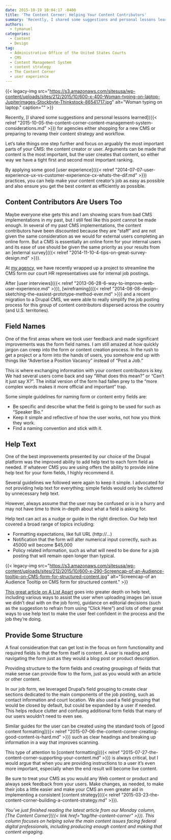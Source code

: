 ```yaml
---
date: 2015-10-19 10:04:17 -0400
title: 'The Content Corner: Helping Your Content Contributors'
summary: 'Recently, I shared some suggestions and personal lessons learned for agencies either shopping for a new CMS or preparing to revamp their content strategy and workflow. Let&rsquo;s take things one step further and focus on arguably the most important parts of your CMS: the content creator or user. Arguments can be made that content is the most'
authors:
  - tymanuel
categories:
  - Content
  - Design
tag:
  - Administrative Office of the United States Courts
  - CMS
  - Content Management System
  - content strategy
  - The Content Corner
  - user experience
---
```


{{< legacy-img src="https://s3.amazonaws.com/sitesusa/wp-content/uploads/sites/212/2015/10/600-x-400-Woman-typing-on-laptop-Jupiterimages-Stockbyte-Thinkstock-86541717.jpg" alt="Woman typing on laptop." caption="" >}} 

Recently, [I shared some suggestions and personal lessons learned]({{< relref "2015-10-05-the-content-corner-content-management-system-considerations.md" >}}) for agencies either shopping for a new CMS or preparing to revamp their content strategy and workflow.

Let’s take things one step further and focus on arguably the most important parts of your CMS: the content creator or user. Arguments can be made that content is the most important, but the user creates that content, so either way we have a tight first and second most important ranking.

By applying some good [user experience]({{< relref "2014-07-07-user-experience-ux-vs-customer-experience-cx-whats-the-dif.md" >}}) practices, you can help make your content creator&#8217;s job as easy as possible and also ensure you get the best content as efficiently as possible.

## Content Contributors Are Users Too

Maybe everyone else gets this and I am showing scars from bad CMS implementations in my past, but I still feel like this point cannot be made enough. In several of my past CMS implementations, the content contributors have been discounted because they are “staff” and are not given the same consideration as we would for external users completing an online form. But a CMS is essentially an online form for your internal users and its ease of use should be given the same priority as your results from an [external survey]({{< relref "2014-11-10-4-tips-on-great-survey-design.md" >}}).

At [my agency](http://uscourts.gov), we have recently wrapped up a project to streamline the CMS form our court HR representatives use for internal job postings.

After [user interviews]({{< relref "2013-06-28-6-way-to-improve-web-user-experience.md" >}}), [wireframing]({{< relref "2014-08-08-design-sketching-the-easiest-prototype-method-ever.md" >}}) and a recent migration to a Drupal CMS, we were able to really simplify the job posting process for this group of content contributors dispersed across the country (and U.S. territories).

## Field Names

One of the first areas where we took user feedback and made significant improvements was the form field names. I am still amazed at how quickly jargon can creep into the form or content creation process. In the rush to get a project or a form into the hands of users, you somehow end up with things like “Advertise a Position Vacancy” instead of “Post a Job.”

This is where exchanging information with your content contributors is key. We had several users come back and say “What does this mean?” or “Can’t it just say X?”. The initial version of the form had fallen prey to the “more complex words makes it more official and important” trap.

Some simple guidelines for naming form or content entry fields are:

  * Be specific and describe what the field is going to be used for such as “Speaker Bio.”
  * Keep it simple and reflective of how the user works, not how you think they work.
  * Find a naming convention and stick with it.

## Help Text

One of the best improvements presented by our choice of the Drupal platform was the improved ability to add help text to each form field as needed. If whatever CMS you are using offers the ability to provide inline help text for your form fields, I highly recommend it.

Several guidelines we followed were again to keep it simple. I advocated for not providing help text for everything; simple fields would only be cluttered by unnecessary help text.

However, always assume that the user may be confused or is in a hurry and may not have time to think in-depth about what a field is asking for.

Help text can act as a nudge or guide in the right direction. Our help text covered a broad range of topics including:

  * Formatting expectations, like full URL (http://…)
  * Notification that the form will alter numerical input correctly, such as 45000 will become $45,000
  * Policy related information, such as what will need to be done for a job posting that will remain open longer than typical.

{{< legacy-img src="https://s3.amazonaws.com/sitesusa/wp-content/uploads/sites/212/2015/10/600-x-290-Screencap-of-an-Audience-tooltip-on-CMS-form-for-structured-content.jpg" alt="Screencap-of an Audience Tooltip on CMS form for structured content." >}}

[This great article on A List Apart](http://alistapart.com/article/training-the-cms) goes into greater depth on help text, including various ways to assist the user when uploading images (an issue we didn’t deal with on the job form), guidance on editorial decisions (such as the suggestion to refrain from using “Click Here”) and lots of other great ways to use help text to make the user feel confident in the process and the job they’re doing.

## Provide Some Structure

A final consideration that can get lost in the focus on form functionality and required fields is that the form itself is content. A user is reading and navigating the form just as they would a blog post or product description.

Providing structure to the form fields and creating groupings of fields that make sense can provide flow to the form, just as you would with an article or other content.

In our job form, we leveraged Drupal’s field grouping to create clear sections dedicated to the main components of the job posting, such as contact information and court location. We also used a field grouping that would be closed by default, but could be expanded by a user if needed. This helps reduce clutter and confusing additional form fields that many of our users wouldn’t need to even see.

Similar guides for the user can be created using the standard tools of [good content formatting]({{< relref "2015-07-06-the-content-corner-creating-good-content-is-hard.md" >}}) such as clear headings and breaking up information in a way that improves scanning.

This type of attention to [content formatting]({{< relref "2015-07-27-the-content-corner-supporting-your-content.md" >}}) is always critical, but I would argue that when you are providing instructions to a user it&#8217;s even more important, especially when the end result will become live content.

Be sure to treat your CMS as you would any Web content or product and always seek feedback from your users. Make changes, as needed, to make their jobs a little easier and make your CMS an even greater aid in implementing a consistent [content strategy]({{< relref "2015-03-23-the-content-corner-building-a-content-strategy.md" >}}).

_You’ve just finished reading the latest article from our Monday column, [The Content Corner]({{< link href="tag/the-content-corner" >}}). This column focuses on helping solve the main content issues facing federal digital professionals, including producing enough content and making that content engaging._